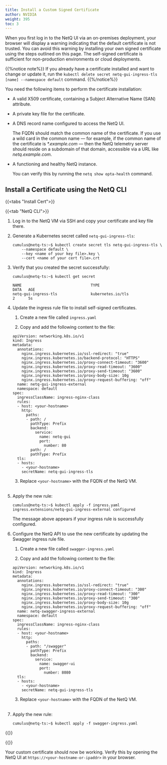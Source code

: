```yaml
---
title: Install a Custom Signed Certificate
author: NVIDIA
weight: 395
toc: 3
---
```


When you first log in to the NetQ UI via an on-premises deployment, your browser will display a warning indicating that the default certificate is not trusted. You can avoid this warning by installing your own signed certificate using the steps outlined on this page. The self-signed certificate is sufficient for non-production environments or cloud deployments. 

{{%notice note%}}
If you already have a certificate installed and want to change or update it, run the `kubectl delete secret netq-gui-ingress-tls [name] --namespace default` command.
{{%/notice%}}

You need the following items to perform the certificate installation:

- A valid X509 certificate, containing a Subject Alternative Name (SAN) attribute.
- A private key file for the certificate.
- A DNS record name configured to access the NetQ UI.

  The FQDN should match the common name of the certificate. If you use a wild card in the common name &mdash; for example, if the common name of the certificate is _*.example.com_ &mdash; then the NetQ telemetry server should reside on a subdomain of that domain, accessible via a URL like _netq.example.com_.
- A functioning and healthy NetQ instance.

  You can verify this by running the `netq show opta-health` command.

## Install a Certificate using the NetQ CLI

{{<tabs "Install Cert">}}

{{<tab "NetQ CLI">}}

1. Log in to the NetQ VM via SSH and copy your certificate and key file there.

2. Generate a Kubernetes secret called `netq-gui-ingress-tls`:

    ```
    cumulus@netq-ts:~$ kubectl create secret tls netq-gui-ingress-tls \
        --namespace default \
        --key <name of your key file>.key \
        --cert <name of your cert file>.crt
    ```

3. Verify that you created the secret successfully:

    ```
    cumulus@netq-ts:~$ kubectl get secret

    NAME                               TYPE                                  DATA   AGE
    netq-gui-ingress-tls               kubernetes.io/tls                     2      5s
    ```

4. Update the ingress rule file to install self-signed certificates.

    1. Create a new file called `ingress.yaml`

    2. Copy and add the following content to the file:

      ```
      apiVersion: networking.k8s.io/v1
      kind: Ingress
      metadata:
        annotations:
          nginx.ingress.kubernetes.io/ssl-redirect: "true"
          nginx.ingress.kubernetes.io/backend-protocol: "HTTPS"
          nginx.ingress.kubernetes.io/proxy-connect-timeout: "3600"
          nginx.ingress.kubernetes.io/proxy-read-timeout: "3600"
          nginx.ingress.kubernetes.io/proxy-send-timeout: "3600"
          nginx.ingress.kubernetes.io/proxy-body-size: 10g
          nginx.ingress.kubernetes.io/proxy-request-buffering: "off"
        name: netq-gui-ingress-external
        namespace: default
      spec:
        ingressClassName: ingress-nginx-class
        rules:
        - host: <your-hostname>
          http:
            paths:
            - path: /
              pathType: Prefix
              backend:
                service:
                  name: netq-gui
                  port:
                    number: 80
              path: /
              pathType: Prefix
        tls:
        - hosts:
          - <your-hostname>
          secretName: netq-gui-ingress-tls
      ```
    3. Replace `<your-hostname>` with the FQDN of the NetQ VM. <br>
    <br>
5. Apply the new rule:

    ```
    cumulus@netq-ts:~$ kubectl apply -f ingress.yaml
    ingress.extensions/netq-gui-ingress-external configured
    ```
    
    The message above appears if your ingress rule is successfully configured.

6. Configure the NetQ API to use the new certificate by updating the Swagger ingress rule file.

    1. Create a new file called `swagger-ingress.yaml`

    2. Copy and add the following content to the file:

      ```
      apiVersion: networking.k8s.io/v1
      kind: Ingress
      metadata:
        annotations:
          nginx.ingress.kubernetes.io/ssl-redirect: "true"
          nginx.ingress.kubernetes.io/proxy-connect-timeout: "300"
          nginx.ingress.kubernetes.io/proxy-read-timeout: "300"
          nginx.ingress.kubernetes.io/proxy-send-timeout: "300"
          nginx.ingress.kubernetes.io/proxy-body-size: 10g
          nginx.ingress.kubernetes.io/proxy-request-buffering: "off"
        name: netq-swagger-ingress-external
        namespace: default
      spec:
        ingressClassName: ingress-nginx-class
        rules:
        - host: <your-hostname>
          http:
            paths:
            - path: "/swagger"
              pathType: Prefix
              backend:
                service:
                  name: swagger-ui
                  port:
                    number: 8080
        tls:
        - hosts:
          - <your-hostname>
          secretName: netq-gui-ingress-tls
      ```
    3. Replace `<your-hostname>` with the FQDN of the NetQ VM. <br>
    <br>
7. Apply the new rule:

    ```
    cumulus@netq-ts:~$ kubectl apply -f swagger-ingress.yaml
    ```
 

{{</tab>}}

{{</tabs>}}

Your custom certificate should now be working. Verify this by opening the NetQ UI at `https://<your-hostname-or-ipaddr>` in your browser.

<!--
If you delete or edit a certificate after the ingress file is configured, you must restart nginx for the changes to take effect. This can be done with the following command:

```
kubectl delete pod -l app.kubernetes.io/name=ingress-nginx --namespace ingress-nginx
```
-->
